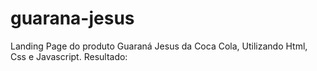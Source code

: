 # guarana-jesus

Landing Page do produto Guaraná Jesus da Coca Cola, Utilizando Html, Css e Javascript.
Resultado:
